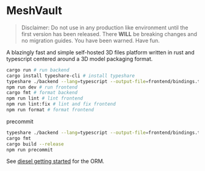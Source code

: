 # MeshVault

> Disclaimer: Do not use in any production like environment until the first version has been released. There __WILL__ be breaking changes and no migration guides. You have been warned. Have fun.

A blazingly fast and simple self-hosted 3D files platform written in rust and typescript centered around a 3D model packaging format.

```bash
cargo run # run backend
cargo install typeshare-cli # install typeshare
typeshare ./backend --lang=typescript --output-file=frontend/bindings.ts # used to generate ts types from rust, needed before npm run dev
npm run dev # run frontend
cargo fmt # format backend
npm run lint # lint frontend
npm run lint:fix # lint and fix frontend
npm run format # format frontend
```

precommit

```bash
typeshare ./backend --lang=typescript --output-file=frontend/bindings.ts
cargo fmt
cargo build --release
npm run precommit
```

See [diesel getting started](https://diesel.rs/guides/getting-started) for the ORM.
